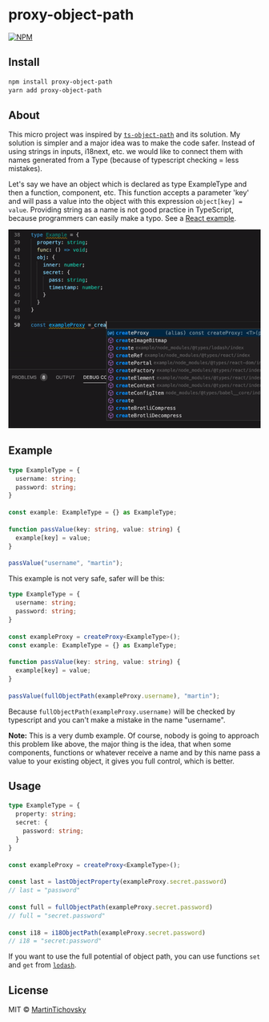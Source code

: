 # proxy-object-path

[![NPM](https://img.shields.io/npm/v/proxy-object-path.svg)](https://www.npmjs.com/package/proxy-object-path)

## Install

```bash
npm install proxy-object-path
yarn add proxy-object-path
```

## About

This micro project was inspired by [`ts-object-path`](https://github.com/Taras-Tymchiy/ts-object-path) and its solution. My solution is simpler and a major idea was to make the code safer. Instead of using strings in inputs, i18next, etc. we would like to connect them with names generated from a Type (because of typescript checking = less mistakes).

Let's say we have an object which is declared as type ExampleType and then a function, component, etc. This function accepts a parameter 'key' and will pass a value into the object with this expression `object[key] = value`. Providing string as a name is not good practice in TypeScript, because programmers can easily make a typo. See a [React example](https://github.com/MartinTichovsky/proxy-object-path/tree/master/example).

![Example of using](https://github.com/MartinTichovsky/__sources__/raw/master/ezgif-7-5e8c2990f28b.gif)

## Example

```ts
type ExampleType = {
  username: string;
  password: string;
}

const example: ExampleType = {} as ExampleType;

function passValue(key: string, value: string) {
  example[key] = value;
}

passValue("username", "martin");
```

This example is not very safe, safer will be this:

```ts
type ExampleType = {
  username: string;
  password: string;
}

const exampleProxy = createProxy<ExampleType>();
const example: ExampleType = {} as ExampleType;

function passValue(key: string, value: string) {
  example[key] = value;
}

passValue(fullObjectPath(exampleProxy.username), "martin");
```

Because `fullObjectPath(exampleProxy.username)` will be checked by typescript and you can't make a mistake in the name "username".

**Note:** This is a very dumb example. Of course, nobody is going to approach this problem like above, the major thing is the idea, that when some components, functions or whatever receive a name and by this name pass a value to your existing object, it gives you full control, which is better.

## Usage

```ts
type ExampleType = {
  property: string;
  secret: {
    password: string;
  }
}

const exampleProxy = createProxy<ExampleType>();

const last = lastObjectProperty(exampleProxy.secret.password)
// last = "password" 

const full = fullObjectPath(exampleProxy.secret.password)
// full = "secret.password"

const i18 = i18ObjectPath(exampleProxy.secret.password)
// i18 = "secret:password"
```

If you want to use the full potential of object path, you can use functions `set` and `get` from [`lodash`](https://github.com/lodash/lodash).

## License

MIT © [MartinTichovsky](https://github.com/MartinTichovsky)
